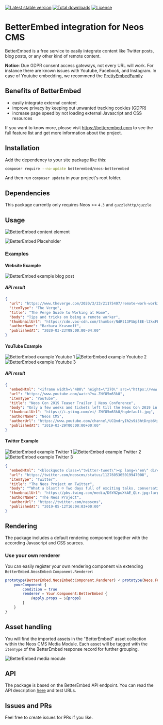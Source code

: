 [![Latest stable version]][packagist] [![Total downloads]][packagist] [![License]][packagist]

# BetterEmbed integration for Neos CMS

BetterEmbed is a free service to easily integrate content like Twitter posts, blog posts, or any other kind of remote content.

**Notice**: Due GDPR consent access gateways, not every URL will work. For instance there are known issues with Youtube, Facebook, and Instagram.
In case of Youtube embedding, we recommend the [PrettyEmbedFamily](https://github.com/jonnitto/Jonnitto.PrettyEmbedVideoPlatforms)

## Benefits of BetterEmbed

-   easily integrate external content
-   improve privacy by keeping out unwanted tracking cookies (GDPR)
-   increase page speed by not loading external Javascript and CSS resources

If you want to know more, please visit https://betterembed.com to see the full feature list and get more information about the project.

## Installation

Add the dependency to your site package like this:

```bash
composer require --no-update betterembed/neos-betterembed
```

And then run `composer update` in your project's root folder.

## Dependencies

This package currently only requires Neos >= `4.3` and `guzzlehttp/guzzle`

## Usage

![BetterEmbed content element]

![BetterEmbed Placeholder]

### Examples

#### Website Example

![BetterEmbed example blog post]

##### API result
```json
{
  "url": "https://www.theverge.com/2020/3/23/21175407/remote-work-working-from-home-guide-how-to-tips-video-conference-calls-laptops-zoom-slack",
  "itemType": "The Verge",
  "title": "The Verge Guide to Working at Home",
  "body": "Tips and tricks on being a remote worker",
  "thumbnailUrl": "https://cdn.vox-cdn.com/thumbor/NdRt13PSWplEE-lZkxFEPyc4a8U=/0x146:2040x1214/fit-in/1200x630/cdn.vox-cdn.com/uploads/chorus_asset/file/19822359/acastro_200319_3941_wfhGuide_0003.jpg",
  "authorName": "Barbara Krasnoff",
  "publishedAt": "2020-03-23T08:00:00-04:00"
}
```

#### YouTube Example

![BetterEmbed example Youtube 1]
![BetterEmbed example Youtube 2]
![BetterEmbed example Youtube 3]

##### API result

```json
{
  "embedHtml": "<iframe width=\"480\" height=\"270\" src=\"https://www.youtube.com/embed/-ZHY85m63k0?feature=oembed\" frameborder=\"0\" allow=\"accelerometer; autoplay; encrypted-media; gyroscope; picture-in-picture\" allowfullscreen></iframe>",
  "url": "https://www.youtube.com/watch?v=-ZHY85m63k0",
  "itemType": "YouTube",
  "title": "Neos Con 2019 Teaser Trailer | Neos Conference",
  "body": "Only a few weeks and tickets left till the Neos Con 2019 in Dresden from 10th to 11th May. Be sure to save your spot: https://www.eventbrite.de/e/neos-confer...",
  "thumbnailUrl": "https://i.ytimg.com/vi/-ZHY85m63k0/hqdefault.jpg",
  "authorName": "Neos CMS",
  "authorUrl": "https://www.youtube.com/channel/UCQndryIh2s9i3htDrpb6tiw",
  "publishedAt": "2019-03-29T00:00:00+00:00"
}
```

#### Twitter Example

![BetterEmbed example Twitter 1]
![BetterEmbed example Twitter 2]
![BetterEmbed example Twitter 3]

```json
{
  "embedHtml": "<blockquote class=\"twitter-tweet\"><p lang=\"en\" dir=\"ltr\">What a blast! ☺️ Two days full of exciting talks, conversations, networking and way more! Thank you all for being part of it! We hope to see you all again soon! 🥰 <a href=\"https://twitter.com/hashtag/neoscon?src=hash&amp;ref_src=twsrc%5Etfw\">#neoscon</a> <a href=\"https://twitter.com/hashtag/neos?src=hash&amp;ref_src=twsrc%5Etfw\">#neos</a> <a href=\"https://twitter.com/hashtag/community?src=hash&amp;ref_src=twsrc%5Etfw\">#community</a> <a href=\"https://t.co/nSaZCU2bba\">pic.twitter.com/nSaZCU2bba</a></p>&mdash; The Neos Project (@neoscms) <a href=\"https://twitter.com/neoscms/status/1127605365019947008?ref_src=twsrc%5Etfw\">May 12, 2019</a></blockquote>\n<script async src=\"https://platform.twitter.com/widgets.js\" charset=\"utf-8\"></script>",
  "url": "https://twitter.com/neoscms/status/1127605365019947008",
  "itemType": "Twitter",
  "title": "The Neos Project on Twitter",
  "body": "“What a blast! ☺️ Two days full of exciting talks, conversations, networking and way more! Thank you all for being part of it! We hope to see you all again soon! 🥰 #neoscon #neos #community”",
  "thumbnailUrl": "https://pbs.twimg.com/media/D6YN2puXkAE_QLr.jpg:large",
  "authorName": "The Neos Project",
  "authorUrl": "https://twitter.com/neoscms",
  "publishedAt": "2019-05-12T16:04:03+00:00"
}
```

## Rendering

The package includes a default rendering component together with the according Javascript and CSS sources.

### Use your own renderer

You can easily register your own rendering component via extending `BetterEmbed.NeosEmbed:Component.Renderer`:

```elm
prototype(BetterEmbed.NeosEmbed:Component.Renderer) < prototype(Neos.Fusion:Case) {
    yourComponent {
        condition = true
        renderer = Your.Component:BetterEmbed {
            @apply.props = ${props}
        }
    }
}
```

## Asset handling

You will find the imported assets in the "BetterEmbed" asset collection within the Neos CMS Media Module. Each asset will be tagged with the `itemType` of the BetterEmbed response record for further grouping.

![BetterEmbed media module]

## API

The package is based on the BetterEmbed API endpoint.
You can read the API description [here][swagger] and test URLs.

## Issues and PRs

Feel free to create issues for PRs if you like.

[packagist]: https://packagist.org/packages/betterembed/neos-betterembed
[latest stable version]: https://poser.pugx.org/betterembed/neos-betterembed/v/stable
[total downloads]: https://poser.pugx.org/betterembed/neos-betterembed/downloads
[license]: https://poser.pugx.org/betterembed/neos-betterembed/license
[betterembed content element]: Documentation/BetterEmbed-Content-Element.png
[betterembed placeholder]: Documentation/BetterEmbed-Placeholder.png
[betterembed example blog post]: Documentation/BetterEmbed-Example-BlogPost.png
[betterembed example youtube 1]: Documentation/BetterEmbed-Example-Youtube-1.png
[betterembed example youtube 2]: Documentation/BetterEmbed-Example-Youtube-2.png
[betterembed example youtube 3]: Documentation/BetterEmbed-Example-Youtube-3.png
[betterembed example twitter 1]: Documentation/BetterEmbed-Example-Twitter-1.png
[betterembed example twitter 2]: Documentation/BetterEmbed-Example-Twitter-2.png
[betterembed example twitter 3]: Documentation/BetterEmbed-Example-Twitter-3.png
[betterembed media module]: Documentation/BetterEmbed-Media-Module.png
[swagger]: https://api.betterembed.com/swagger/index.html
